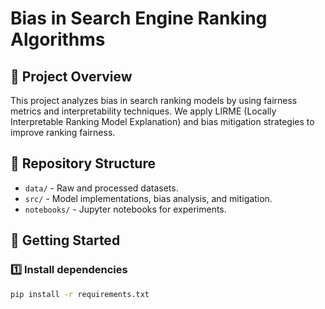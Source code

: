 # Bias in Search Engine Ranking Algorithms

## 📌 Project Overview
This project analyzes bias in search ranking models by using fairness metrics and interpretability techniques. We apply LIRME (Locally Interpretable Ranking Model Explanation) and bias mitigation strategies to improve ranking fairness.

## 📂 Repository Structure
- `data/` - Raw and processed datasets.
- `src/` - Model implementations, bias analysis, and mitigation.
- `notebooks/` - Jupyter notebooks for experiments.

## 🚀 Getting Started
### 1️⃣ Install dependencies

```bash
pip install -r requirements.txt
```

